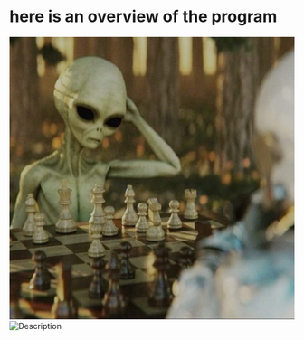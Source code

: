 # here is an overview of the program 
![overview](profile.jpg)
<img src="profile.png" alt="Description" width="200" height="150">
